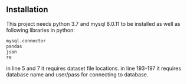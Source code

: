 
## Installation

This project needs python 3.7 and mysql 8.0.11 to be installed as well as following libraries in python:

```bash
mysql.connector
pandas
json
re
```
in line 5 and 7 it requires dataset file locations.
in line 193-197 it requires database name and user/pass for connecting to database.

